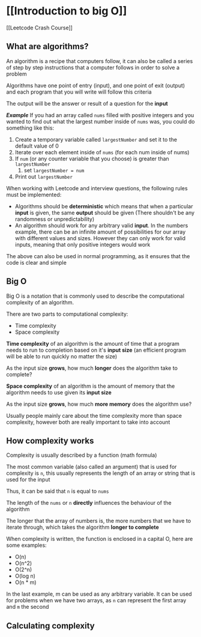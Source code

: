 # [[Introduction to big O]]
[[Leetcode Crash Course]]

## What are algorithms?

An algorithm is a recipe that computers follow, it can also be called a series of step by step instructions that a computer follows in order to solve a problem

Algorithms have one point of entry (input), and one point of exit (output) and each program that you will write will follow this criteria

The output will be the answer or result of a question for the **input**

***Example***
If you had an array called `nums` filled with positive integers and you wanted to find out what the largest number inside of `nums` was, you could do something like this:
1. Create a temporary variable called `largestNumber` and set it to the default value of 0
2. Iterate over each element inside of `nums` (for each num inside of nums)
3. If `num` (or any counter variable that you choose) is greater than `largestNumber`
	1. set `largestNumber = num` 
4. Print out `largestNumber`

When working with Leetcode and interview questions, the following rules must be implemented:
- Algorithms should be **deterministic** which means that when a particular **input** is given, the same **output** should be given (There shouldn't be any randomness or unpredictability)
- An algorithm should work for any arbitrary valid **input**. In the numbers example, there can be an infinite amount of possibilities for our array with different values and sizes. However they can only work for valid inputs, meaning that only positive integers would work

The above can also be used in normal programming, as it ensures that the code is clear and simple

## Big O

Big O is a notation that is commonly used to describe the computational complexity of an algorithm.

There are two parts to computational complexity:
- Time complexity
- Space complexity

**Time complexity** of an algorithm is the amount of time that a program needs to run to completion based on it's **input size** (an efficient program will be able to run quickly no matter the size)

As the input size **grows**, how much **longer** does the algorithm take to complete?

**Space complexity** of an algorithm is the amount of memory that the algorithm needs to use given its **input size**

As the input size **grows**, how much **more memory** does the algorithm use?

Usually people mainly care about the time complexity more than space complexity, however both are really important to take into account

## How complexity works

Complexity is usually described by a function (math formula)

The most common variable (also called an argument) that is used for complexity is `n`, this usually represents the length of an array or string that is used for the input

Thus, it can be said that `n` is equal to `nums`

The length of the `nums` or `n` **directly** influences the behaviour of the algorithm

The longer that the array of numbers is, the more numbers that we have to iterate through, which takes the algorithm **longer to complete**

When complexity is written, the function is enclosed in a capital O, here are some examples:

- O(n)
- O(n^2)
- O(2^n)
- O(log n)
- O(n * m)

In the last example, m can be used as any arbitrary variable. It can be used for problems when we have two arrays, as `n` can represent the first array and `m` the second

## Calculating complexity

